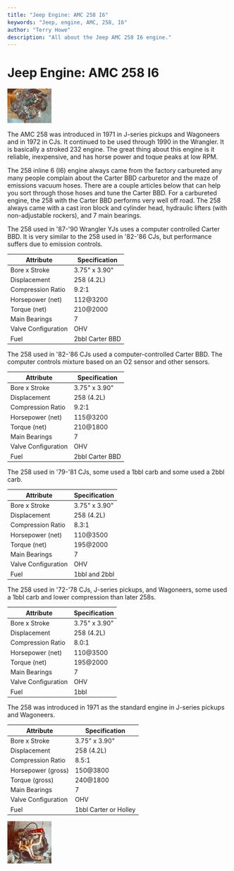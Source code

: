 ```yaml
---
title: "Jeep Engine: AMC 258 I6"
keywords: "Jeep, engine, AMC, 258, I6"
author: "Terry Howe"
description: "All about the Jeep AMC 258 I6 engine."
---
```

# Jeep Engine: AMC 258 I6

[![258 I6](../../img/engine/258_.jpg)](../../img/engine/258.jpg)

The AMC 258 was introduced in 1971 in J-series pickups and Wagoneers and in 1972 in CJs. It continued to be used through 1990 in the Wrangler. It is basically a stroked 232 engine. The great thing about this engine is it reliable, inexpensive, and has horse power and toque peaks at low RPM.

The 258 inline 6 (I6) engine always came from the factory carbureted any many people complain about the Carter BBD carburetor and the maze of emissions vacuum hoses. There are a couple articles below that can help you sort through those hoses and tune the Carter BBD. For a carbureted engine, the 258 with the Carter BBD performs very well off road. The 258 always came with a cast iron block and cylinder head, hydraulic lifters (with non-adjustable rockers), and 7 main bearings.

The 258 used in '87-'90 Wrangler YJs uses a computer controlled Carter BBD. It is very similar to the 258 used in '82-'86 CJs, but performance suffers due to emission controls.

| Attribute           | Specification   |
|---------------------|-----------------|
| Bore x Stroke       | 3.75" x 3.90"   |
| Displacement        | 258 (4.2L)      |
| Compression Ratio   | 9.2:1           |
| Horsepower (net)    | 112@3200        |
| Torque (net)        | 210@2000        |
| Main Bearings       | 7               |
| Valve Configuration | OHV             |
| Fuel                | 2bbl Carter BBD |

The 258 used in '82-'86 CJs used a computer-controlled Carter BBD. The computer controls mixture based on an O2 sensor and other sensors.

| Attribute           | Specification   |
|---------------------|-----------------|
| Bore x Stroke       | 3.75" x 3.90"   |
| Displacement        | 258 (4.2L)      |
| Compression Ratio   | 9.2:1           |
| Horsepower (net)    | 115@3200        |
| Torque (net)        | 210@1800        |
| Main Bearings       | 7               |
| Valve Configuration | OHV             |
| Fuel                | 2bbl Carter BBD |

The 258 used in '79-'81 CJs, some used a 1bbl carb and some used a 2bbl carb.

| Attribute           | Specification |
|---------------------|---------------|
| Bore x Stroke       | 3.75" x 3.90" |
| Displacement        | 258 (4.2L)    |
| Compression Ratio   | 8.3:1         |
| Horsepower (net)    | 110@3500      |
| Torque (net)        | 195@2000      |
| Main Bearings       | 7             |
| Valve Configuration | OHV           |
| Fuel                | 1bbl and 2bbl |

The 258 used in '72-'78 CJs, J-series pickups, and Wagoneers, some used a 1bbl carb and lower compression than later 258s.

| Attribute           | Specification |
|---------------------|---------------|
| Bore x Stroke       | 3.75" x 3.90" |
| Displacement        | 258 (4.2L)    |
| Compression Ratio   | 8.0:1         |
| Horsepower (net)    | 110@3500      |
| Torque (net)        | 195@2000      |
| Main Bearings       | 7             |
| Valve Configuration | OHV           |
| Fuel                | 1bbl          |

The 258 was introduced in 1971 as the standard engine in J-series pickups and Wagoneers.

| Attribute           | Specification         |
|---------------------|-----------------------|
| Bore x Stroke       | 3.75" x 3.90"         |
| Displacement        | 258 (4.2L)            |
| Compression Ratio   | 8.5:1                 |
| Horsepower (gross)  | 150@3800              |
| Torque (gross)      | 240@1800              |
| Main Bearings       | 7                     |
| Valve Configuration | OHV                   |
| Fuel                | 1bbl Carter or Holley |

[![258 I6 side](../../img/engine/258m_.jpg)](../../img/engine/258m.jpg)